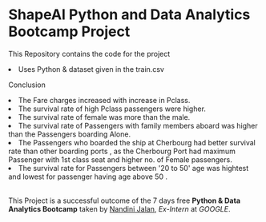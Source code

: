 # ShapeAI Python and Data Analytics Bootcamp Project
This Repository contains the code for the project<br>

<li>Uses Python & dataset given in the train.csv

Conclusion<br>
  
<li>The Fare charges increased with increase in Pclass.
<li>The survival rate of high Pclass passengers were higher.
<li>The survival rate of female was more than the male.
<li>The survival rate of Passengers with family members aboard was higher than the Passengers boarding Alone.
<li>The Passengers who boarded the ship at Cherbourg had better survival rate than other boarding ports , as the Cherbourg Port had maximum Passenger with 1st class seat and higher no. of Female passengers.
<li>The survival rate for Passengers between '20 to 50' age was hightest and lowest for passenger having age above 50 .

<br>This Project is a successful outcome of the 7 days free <b>Python & Data Analytics Bootcamp</b> taken by 
  <ins>Nandini Jalan</ins>, <i>Ex-Intern</i> at <i>GOOGLE</i>.
